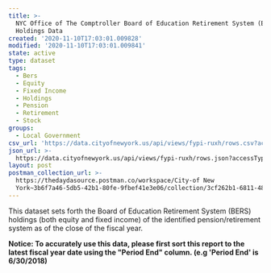 ```yaml
---
title: >-
  NYC Office of The Comptroller Board of Education Retirement System (BERS)
  Holdings Data
created: '2020-11-10T17:03:01.009828'
modified: '2020-11-10T17:03:01.009841'
state: active
type: dataset
tags:
  - Bers
  - Equity
  - Fixed Income
  - Holdings
  - Pension
  - Retirement
  - Stock
groups:
  - Local Government
csv_url: 'https://data.cityofnewyork.us/api/views/fypi-ruxh/rows.csv?accessType=DOWNLOAD'
json_url: >-
  https://data.cityofnewyork.us/api/views/fypi-ruxh/rows.json?accessType=DOWNLOAD
layout: post
postman_collection_url: >-
  https://thedaydasource.postman.co/workspace/City-of New
  York~3b6f7a46-5db5-42b1-80fe-9fbef41e3e06/collection/3cf262b1-6811-4867-a2fa-afe90a995205
---
```

This dataset sets forth the Board of Education Retirement System (BERS) holdings (both equity and fixed income) of the identified pension/retirement system as of the close of the fiscal year.</p>
<b>Notice: To accurately use this data, please first sort this report to the latest fiscal year date using the "Period End" column. (e.g 'Period End' is 6/30/2018)
